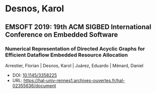 # Desnos, Karol

## EMSOFT 2019: 19th ACM SIGBED International Conference on Embedded Software

### Numerical Representation of Directed Acyclic Graphs for Efficient Dataflow Embedded Resource Allocation
Arrestier, Florian | Desnos, Karol | Juárez, Eduardo | Ménard, Daniel
* DOI: [10.1145/3358225](https://doi.org/10.1145/3358225)
* URL: <https://hal-univ-rennes1.archives-ouvertes.fr/hal-02355636/document>

